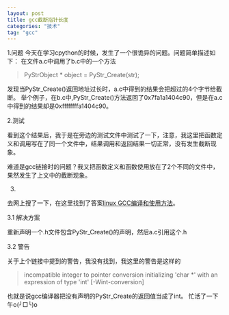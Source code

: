 ```yaml
---
layout: post
title: gcc截断指针长度
categories: "技术"
tag: "gcc"
---
```

1.问题
今天在学习cpython的时候，发生了一个很诡异的问题。问题简单描述如下：
在文件a.c中调用了b.c中的一个方法
> PyStrObject * object = PyStr_Create(str);

发现当PyStr_Create()返回地址过长时，a.c中得到的结果会把超过的4个字节给截断。
举个例子，在b.c中,PyStr_Create()方法返回了0x7fa1a1404c90，但是在a.c中得到的结果却是0xffffffffa1404c90。

2.测试

看到这个结果后，我于是在旁边的测试文件中测试了一下，注意，我这里把函数定义和调用写在了同一个文件中，结果调用和返回结果一切正常，没有发生截断现象。

难道是gcc链接时的问题？我又把函数定义和函数使用放在了2个不同的文件中，果然发生了上文中的截断现象。

3.

去网上搜了一下，在这里找到了答案[linux GCC编译和使用方法](http://cjhust.blog.163.com/blog/static/175827157201492934526569/)。

3.1 解决方案

重新声明一个.h文件包含PyStr_Create()的声明，然后a.c引用这个.h

3.2 警告

关于上个链接中提到的警告，我没有找到，我这里的警告是这样的
> incompatible integer to pointer conversion initializing 'char *' with an expression of type 'int' [-Wint-conversion]

也就是说gcc编译器把没有声明的PyStr_Create的返回值当成了int。
忙活了一下午o(╯□╰)o

